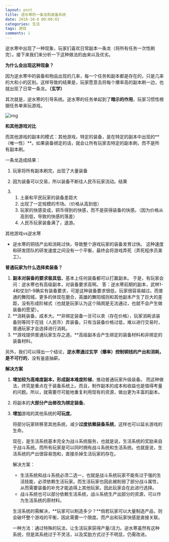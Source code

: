 ```yaml
---
layout: post
title: 逆水寒的一条龙和装备系统
date: 2018-10-6 00:00:02
categories: 生活
tags: 游戏
comments: 1
---
```




逆水寒中出现了一种现象，玩家们喜欢日常副本一条龙（将所有任务一次性刷完）。接下来我们来分析一下这种做法的由来以及优劣。



**为什么会出现这种现象？**

因为逆水寒中的装备和物品出现的几率，每一个任务和副本都是存在的，只是几率的大和小的区别。这样导致的结果是，玩家愿意去将每个爆率高的副本刷一边，也就出现了日常一条龙。**（玄学）**

其次就是，逆水寒的引导系统。逆水寒的任务单起到了**暗示的作用**，玩家习惯性根据任务单来玩游戏。

![img](https://pic1.zhimg.com/80/v2-4c08f87701ad1ca4e524346a013f600b_hd.jpg)



**和其他游戏对比**

而其他游戏的副本的模式：其他游戏，特定的装备，是在特定的副本中出现的**（唯一性）**。如果装备绑定的话，就会让所有玩家去特定的副本刷，而不是所有副本刷。

一条龙造成结果：

1. 玩家将所有副本刷完，出现了大量装备

2. 因为装备可以交易，所以装备不断往人民币玩家流动。结果

3. 1. 土豪和平民玩家的装备差距大
   2. 出现了一定规模的市场。（价格从高到低）
   3. 玩家的快感变成，铜币得到的快感，而不是获得装备的快感。（因为价格从高到低，导致的快感的落差）
   4. 人民币玩家装备满了，退游。

其他游戏vs逆水寒

- 逆水寒的铜钱产出和消耗过快，导致整个游戏玩家的装备发育过快。
  这种速度和研发团队的研发速度之间没有一个平衡，最终会将游戏弄死（弄死程序员美工）。




**普通玩家为什么选择卖装备？**

1. **副本对装备的要求极其低**，基本上任何装备都可以打赢副本。
   于是，有玩家会问：逆水寒也有高级副本，对装备要求高啊。
   答：逆水寒前期的副本，武林1-4和仗剑1-9确实有装备要求，可是这种装备要求很低，玩家很容易越过。而普通的舞阳城，更多的体现在磨合，英雄的舞阳城则和其他副本产生了巨大的差距，没有形成阶梯式（也就是玩家认为这个隔阂是无法通过，也就不会产生做装备的愿望）。
2. **消耗装备，成本大。**非绑定装备一旦可以卖（存在价格），玩家消耗该装备则等同于花钱（人民币）弄装备。只有当装备价格过低，难以进行交易时，普通玩家才会选择进行消耗。
3. **游戏提供普通玩家生存之道。**高级副本会产生绑定的装备材料和非绑定的装备材料。

另外，我们可以得出一个结论，**逆水寒通过玄学（爆率）控制铜钱的产出和消耗，是不可行的**，没有釜底抽薪。



**解决方案**

1. **增加较为高难度副本，形成副本难度阶梯**，推动普通玩家升级装备。
   而这种做法，终究是重点在于装备系统上。而且，制作副本的成本和收益也是值得考量的问题。所以，就需要尽可能地重复利用现有的资源，做出更为丰富的副本。

2. 将副本的**大部分产出修改为绑定装备**。

3. **增加**游戏的其他系统的**可玩度**。

   将部分玩家转移至其他系统，减少**过度依赖装备系统**，这样也可以延长游戏的生命。

   现在，是生活系统基本完全为战斗系统服务，也就是说，生活系统的奖励来自于战斗系统。而所有玩家是可以同时拥有战斗系统和生活系统。也就是说，生活系统的产出很容易饱和，直接杀掉生活玩家的存在。

   解决方案：

   - 生活系统和战斗系统必须二选一，也就是战斗系统玩家不能有过于强的生活技能，必须依赖生活玩家。而生活玩家也因此被削弱了部分战斗属性，从而需要装备的补充才能追得上其他玩家。因此玩家会在此进行选择。
   - 战斗系统也可以部分依赖生活系统，战斗系统生产出部分的资源，可以作为生活系统的原材料。

   生活系统的需解决，**玩家可以制造多少？**倘若玩家可以大量制造产品，则会破坏整个游戏的平衡，因此需要一个限度。而产出和玩家快感是直接关联。

   一种方法：通过特殊的玩法，让生活玩家获得产量/活力。逆水寒虽然有这种系统，但是其系统过于不灵活，以及奖励方式过于不明显，仍需改进。